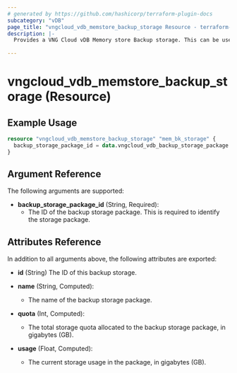 ```yaml
---
# generated by https://github.com/hashicorp/terraform-plugin-docs
subcategory: "vDB"
page_title: "vngcloud_vdb_memstore_backup_storage Resource - terraform-provider-vngcloud"
description: |-
  Provides a VNG Cloud vDB Memory store Backup storage. This can be used to import, create, modify, and delete.
  
---
```


# vngcloud_vdb_memstore_backup_storage (Resource)



## Example Usage

```terraform
resource "vngcloud_vdb_memstore_backup_storage" "mem_bk_storage" {
  backup_storage_package_id = data.vngcloud_vdb_backup_storage_package.db_backup_quota_200GB.id
}
```

## Argument Reference

The following arguments are supported:

- **backup_storage_package_id** (String, Required):
    - The ID of the backup storage package. This is required to identify the storage package.

## Attributes Reference

In addition to all arguments above, the following attributes are exported:
- **id** (String) The ID of this backup storage.

- **name** (String, Computed):
    - The name of the backup storage package.

- **quota** (Int, Computed):
    - The total storage quota allocated to the backup storage package, in gigabytes (GB).

- **usage** (Float, Computed):
    - The current storage usage in the package, in gigabytes (GB).


